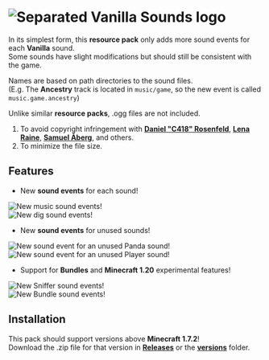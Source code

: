 # ![**Separated Vanilla Sounds** logo](https://user-images.githubusercontent.com/58359861/222437920-3f337b21-72bb-45d6-a89d-94209c0bd630.png)  

In its simplest form, this **resource pack** only adds more sound events for each **Vanilla** sound.  
Some sounds have slight modifications but should still be consistent with the game.  

Names are based on path directories to the  sound files.  
(E.g. The **Ancestry** track is located in `music/game`, so the new event is called `music.game.ancestry`)  

Unlike similar **resource packs**, .ogg files are not included.  

1. To avoid copyright infringement with [**Daniel "C418" Rosenfeld**](https://twitter.com/C418), [**Lena Raine**](https://twitter.com/kuraine), [**Samuel Åberg**](https://twitter.com/slamp0000), and others.  
2. To minimize the file size.  

## Features  

- New **sound events** for each sound!  

![New music **sound events**!](https://user-images.githubusercontent.com/58359861/222438494-5aa7bfcb-34d8-4bc8-835c-0b82e4cabefa.png)  
![New dig **sound events**!](https://user-images.githubusercontent.com/58359861/222438485-fd8afdc9-f9bb-487f-bd0a-429c08a82f6b.png)  

- New **sound events** for unused sounds!  

![New **sound event** for an unused **Panda** sound!](https://user-images.githubusercontent.com/58359861/222438815-6eb58367-257c-475f-9574-7856e652eb01.png)  
![New **sound event** for an unused **Player** sound!](https://user-images.githubusercontent.com/58359861/222438831-4d2c1dab-f7a5-4c19-9640-ab203bce4223.png)  

- Support for **Bundles** and **Minecraft 1.20** experimental features!  

![New **Sniffer sound events**!](https://user-images.githubusercontent.com/58359861/222439128-9b1c41e8-364c-4580-8c5d-57b9502ba0f6.png)  
![New **Bundle sound events**!](https://user-images.githubusercontent.com/58359861/222439145-474191f8-b4bd-4dad-9ba7-d21d4104905f.png)  

## Installation  

This pack should support versions above **Minecraft 1.7.2**!  
Download the .zip file for that version in [**Releases**](https://github.com/Qefped-Qlub/SeparatedVanillaSounds/releases) or the [**versions**](https://github.com/Qefped-Qlub/SeparatedVanillaSounds/tree/main/versions) folder.  
